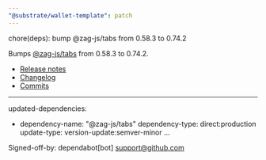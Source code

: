 ```yaml
---
"@substrate/wallet-template": patch
---
```


chore(deps): bump @zag-js/tabs from 0.58.3 to 0.74.2

Bumps [@zag-js/tabs](https://github.com/chakra-ui/zag) from 0.58.3 to 0.74.2.
- [Release notes](https://github.com/chakra-ui/zag/releases)
- [Changelog](https://github.com/chakra-ui/zag/blob/main/CHANGELOG.md)
- [Commits](https://github.com/chakra-ui/zag/compare/@zag-js/tabs@0.58.3...@zag-js/tabs@0.74.2)

---
updated-dependencies:
- dependency-name: "@zag-js/tabs"
  dependency-type: direct:production
  update-type: version-update:semver-minor
...

Signed-off-by: dependabot[bot] <support@github.com>
